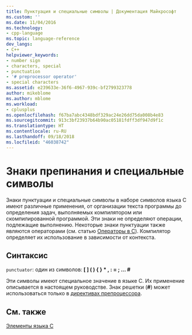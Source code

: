 ```yaml
---
title: Пунктуация и специальные символы | Документация Майкрософт
ms.custom: ''
ms.date: 11/04/2016
ms.technology:
- cpp-language
ms.topic: language-reference
dev_langs:
- C++
helpviewer_keywords:
- number sign
- characters, special
- punctuation
- '# preprocessor operator'
- special characters
ms.assetid: e239633e-36f6-4967-939c-bf2799323778
author: mikeblome
ms.author: mblome
ms.workload:
- cplusplus
ms.openlocfilehash: f67ba7abc4348bdf329ac24e26dd75da008b4e83
ms.sourcegitcommit: 913c3bf23937b64b90ac05181fdff3df947d9f1c
ms.translationtype: HT
ms.contentlocale: ru-RU
ms.lasthandoff: 09/18/2018
ms.locfileid: "46038742"
---
```

# <a name="punctuation-and-special-characters"></a>Знаки препинания и специальные символы

Знаки пунктуации и специальные символы в наборе символов языка C имеют различные применения, от организации текста программы до определения задач, выполняемых компилятором или скомпилированной программой. Эти знаки не определяют операции, подлежащие выполнению. Некоторые знаки пунктуации также являются операторами (см. статью [Операторы в C](../c-language/c-operators.md)). Компилятор определяет их использование в зависимости от контекста.

## <a name="syntax"></a>Синтаксис

`punctuator`: один из символов: **[ ]   ( )   { }   \*   ,   :   =   ;   ...   #**

Эти символы имеют специальное значение в языке C. Их применение описывается в настоящем руководстве. Знак решетки (**#**) может использоваться только в [директивах препроцессора](../preprocessor/preprocessor-directives.md).

## <a name="see-also"></a>См. также

[Элементы языка C](../c-language/elements-of-c.md)
